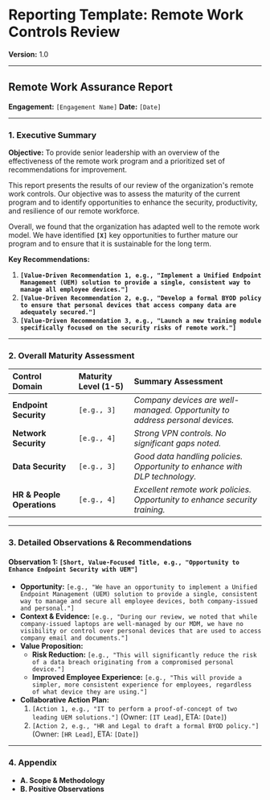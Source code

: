 # Reporting Template: Remote Work Controls Review

**Version:** 1.0

---

## Remote Work Assurance Report

**Engagement:** `[Engagement Name]`
**Date:** `[Date]`

---

### 1. Executive Summary

**Objective:** To provide senior leadership with an overview of the effectiveness of the remote work program and a prioritized set of recommendations for improvement.

This report presents the results of our review of the organization's remote work controls. Our objective was to assess the maturity of the current program and to identify opportunities to enhance the security, productivity, and resilience of our remote workforce.

Overall, we found that the organization has adapted well to the remote work model. We have identified **`[X]`** key opportunities to further mature our program and to ensure that it is sustainable for the long term.

**Key Recommendations:**

1.  **`[Value-Driven Recommendation 1, e.g., "Implement a Unified Endpoint Management (UEM) solution to provide a single, consistent way to manage all employee devices."]`**
2.  **`[Value-Driven Recommendation 2, e.g., "Develop a formal BYOD policy to ensure that personal devices that access company data are adequately secured."]`**
3.  **`[Value-Driven Recommendation 3, e.g., "Launch a new training module specifically focused on the security risks of remote work."]`**

---

### 2. Overall Maturity Assessment

| Control Domain | Maturity Level (1-5) | Summary Assessment |
| :--- | :--- | :--- |
| **Endpoint Security** | `[e.g., 3]` | *Company devices are well-managed. Opportunity to address personal devices.* |
| **Network Security** | `[e.g., 4]` | *Strong VPN controls. No significant gaps noted.* |
| **Data Security** | `[e.g., 3]` | *Good data handling policies. Opportunity to enhance with DLP technology.* |
| **HR & People Operations** | `[e.g., 4]` | *Excellent remote work policies. Opportunity to enhance security training.* |

---

### 3. Detailed Observations & Recommendations

#### **Observation 1: `[Short, Value-Focused Title, e.g., "Opportunity to Enhance Endpoint Security with UEM"]`**

*   **Opportunity:** `[e.g., "We have an opportunity to implement a Unified Endpoint Management (UEM) solution to provide a single, consistent way to manage and secure all employee devices, both company-issued and personal."]`
*   **Context & Evidence:** `[e.g., "During our review, we noted that while company-issued laptops are well-managed by our MDM, we have no visibility or control over personal devices that are used to access company email and documents."]`
*   **Value Proposition:**
    *   **Risk Reduction:** `[e.g., "This will significantly reduce the risk of a data breach originating from a compromised personal device."]`
    *   **Improved Employee Experience:** `[e.g., "This will provide a simpler, more consistent experience for employees, regardless of what device they are using."]`
*   **Collaborative Action Plan:**
    1.  `[Action 1, e.g., "IT to perform a proof-of-concept of two leading UEM solutions."]` (Owner: `[IT Lead]`, ETA: `[Date]`)
    2.  `[Action 2, e.g., "HR and Legal to draft a formal BYOD policy."]` (Owner: `[HR Lead]`, ETA: `[Date]`)

---

### 4. Appendix

*   **A. Scope & Methodology**
*   **B. Positive Observations**
